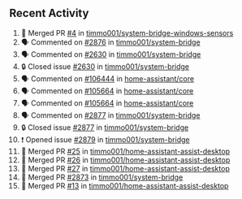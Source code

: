 ## Recent Activity

<!--START_SECTION:activity-->
1. 🎉 Merged PR [#4](https://github.com/timmo001/system-bridge-windows-sensors/pull/4) in [timmo001/system-bridge-windows-sensors](https://github.com/timmo001/system-bridge-windows-sensors)
2. 🗣 Commented on [#2876](https://github.com/timmo001/system-bridge/issues/2876) in [timmo001/system-bridge](https://github.com/timmo001/system-bridge)
3. 🗣 Commented on [#2630](https://github.com/timmo001/system-bridge/issues/2630) in [timmo001/system-bridge](https://github.com/timmo001/system-bridge)
4. 🔒 Closed issue [#2630](https://github.com/timmo001/system-bridge/issues/2630) in [timmo001/system-bridge](https://github.com/timmo001/system-bridge)
5. 🗣 Commented on [#106444](https://github.com/home-assistant/core/issues/106444) in [home-assistant/core](https://github.com/home-assistant/core)
6. 🗣 Commented on [#105664](https://github.com/home-assistant/core/issues/105664) in [home-assistant/core](https://github.com/home-assistant/core)
7. 🗣 Commented on [#105664](https://github.com/home-assistant/core/issues/105664) in [home-assistant/core](https://github.com/home-assistant/core)
8. 🗣 Commented on [#2877](https://github.com/timmo001/system-bridge/issues/2877) in [timmo001/system-bridge](https://github.com/timmo001/system-bridge)
9. 🔒 Closed issue [#2877](https://github.com/timmo001/system-bridge/issues/2877) in [timmo001/system-bridge](https://github.com/timmo001/system-bridge)
10. ❗ Opened issue [#2879](https://github.com/timmo001/system-bridge/issues/2879) in [timmo001/system-bridge](https://github.com/timmo001/system-bridge)
11. 🎉 Merged PR [#25](https://github.com/timmo001/home-assistant-assist-desktop/pull/25) in [timmo001/home-assistant-assist-desktop](https://github.com/timmo001/home-assistant-assist-desktop)
12. 🎉 Merged PR [#26](https://github.com/timmo001/home-assistant-assist-desktop/pull/26) in [timmo001/home-assistant-assist-desktop](https://github.com/timmo001/home-assistant-assist-desktop)
13. 🎉 Merged PR [#27](https://github.com/timmo001/home-assistant-assist-desktop/pull/27) in [timmo001/home-assistant-assist-desktop](https://github.com/timmo001/home-assistant-assist-desktop)
14. 🎉 Merged PR [#2873](https://github.com/timmo001/system-bridge/pull/2873) in [timmo001/system-bridge](https://github.com/timmo001/system-bridge)
15. 🎉 Merged PR [#13](https://github.com/timmo001/home-assistant-assist-desktop/pull/13) in [timmo001/home-assistant-assist-desktop](https://github.com/timmo001/home-assistant-assist-desktop)
<!--END_SECTION:activity-->
